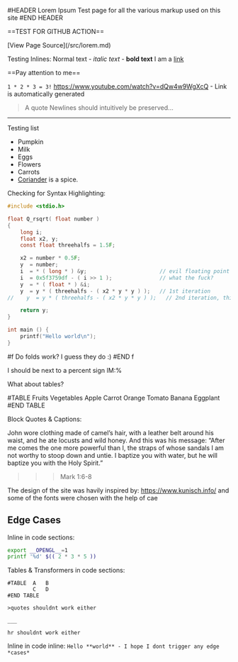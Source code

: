 #HEADER Lorem Ipsum
Test page for all the various markup used on this site
#END HEADER

==TEST FOR GITHUB ACTION==

<!-- You can use markdown in HTML blocks, no problem  -->
<div class='txt-c'>[View Page Source](/src/lorem.md)</div>

<!-- These are as you'd expect -->
Testing Inlines: 
Normal text - *italic text* - **bold text**
I am a [link](https://example.com)

==Pay attention to me==

`1 * 2 * 3 = 3!`
https://www.youtube.com/watch?v=dQw4w9WgXcQ - Link is automatically generated
> A quote
Newlines should intuitively
be preserved...

---

Testing list
- Pumpkin
- Milk
- Eggs
- Flowers
- Carrots
- [Coriander](https://en.wikipedia.org/wiki/Coriander)
is a spice.

Checking for Syntax Highlighting:
```c
#include <stdio.h>

float Q_rsqrt( float number )
{
    long i;
    float x2, y;
    const float threehalfs = 1.5F;

    x2 = number * 0.5F;
    y  = number;
    i  = * ( long * ) &y;                       // evil floating point bit level hacking
    i  = 0x5f3759df - ( i >> 1 );               // what the fuck? 
    y  = * ( float * ) &i;
    y  = y * ( threehalfs - ( x2 * y * y ) );   // 1st iteration
//    y  = y * ( threehalfs - ( x2 * y * y ) );   // 2nd iteration, this can be removed

    return y;
}

int main () {
    printf("Hello world\n");
}
```
<!-- Folds can be created with the 'f'old transformer -->
#f Do folds work?
I guess they do :)
#END f

<!-- IM:... will add `...` to the article margin -->
I should be next to a percent sign IM:%

What about tables?
<!-- 
My own table syntax:
Rows are separated by lines
Columns are seperated by any amount of spaces and at least 1 tab.
-->
#TABLE	Fruits	Vegetables
		Apple	Carrot
		Orange	Tomato
		Banana	Eggplant
#END TABLE

Block Quotes & Captions:
<!-- Pretty simple here too, the last line automatically becomes the caption -->
>>>
John wore clothing made of camel’s hair, with a leather belt around his waist,
and he ate locusts and wild honey. 
And this was his message: “After me comes the one more powerful than I, the straps of whose sandals I am not worthy to stoop down and untie.  I baptize you with water, but he will baptize you with the Holy Spirit.”
>>> Mark 1:6-8

The design of the site was havily inspired by: https://www.kunisch.info/
and some of the fonts were chosen with the help of cae

## Edge Cases
Inline in code sections:
```sh
export __OPENGL__=1
printf '%d' $(( 2 * 3 * 5 ))
```

Tables & Transformers in code sections:
```
#TABLE	A	B
		C	D
#END TABLE

>quotes shouldnt work either

___

hr shouldnt work either
```

Inline in code inline:
`Hello **world** - I hope I dont trigger any edge *cases*`
